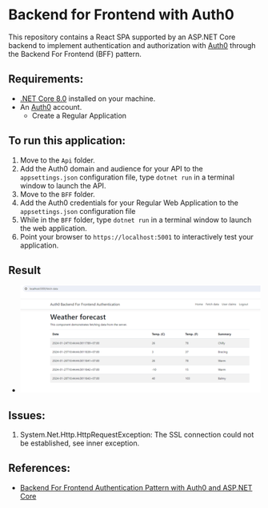 # Backend for Frontend with Auth0
This repository contains a React SPA supported by an ASP.NET Core backend to implement authentication and authorization with [Auth0](https://auth0.com/) through the Backend For Frontend (BFF) pattern.


## Requirements:

- [.NET Core 8.0](https://dotnet.microsoft.com/download/dotnet-core/5.0) installed on your machine.
- An [Auth0](https://auth0.com/) account.
    + Create a Regular Application

## To run this application:
1. Move to the `Api` folder.
2. Add the Auth0 domain and audience for your API to the `appsettings.json` configuration file, type `dotnet run` in a terminal window to launch the API.
3. Move to the `BFF` folder.
4. Add the Auth0 credentials for your Regular Web Application to the `appsettings.json` configuration file
5. While in the `BFF` folder, type `dotnet run` in a terminal window to launch the web application.
6. Point your browser to `https://localhost:5001` to interactively test your application.

## Result
+ ![WeatherForcast](./images/weatherforcast.png)
## Issues:
1. System.Net.Http.HttpRequestException: The SSL connection could not be established, see inner exception.

## References:
+ [Backend For Frontend Authentication Pattern with Auth0 and ASP.NET Core](https://auth0.com/blog/backend-for-frontend-pattern-with-auth0-and-dotnet/)